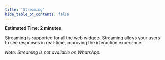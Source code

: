 ```yaml
---
title: 'Streaming'
hide_table_of_contents: false
---
```


**Estimated Time: 2 minutes**

Streaming is supported for all the web widgets. Streaming allows your users to see responses in real-time, improving the interaction experience.

*Note: Streaming is not available on WhatsApp.*